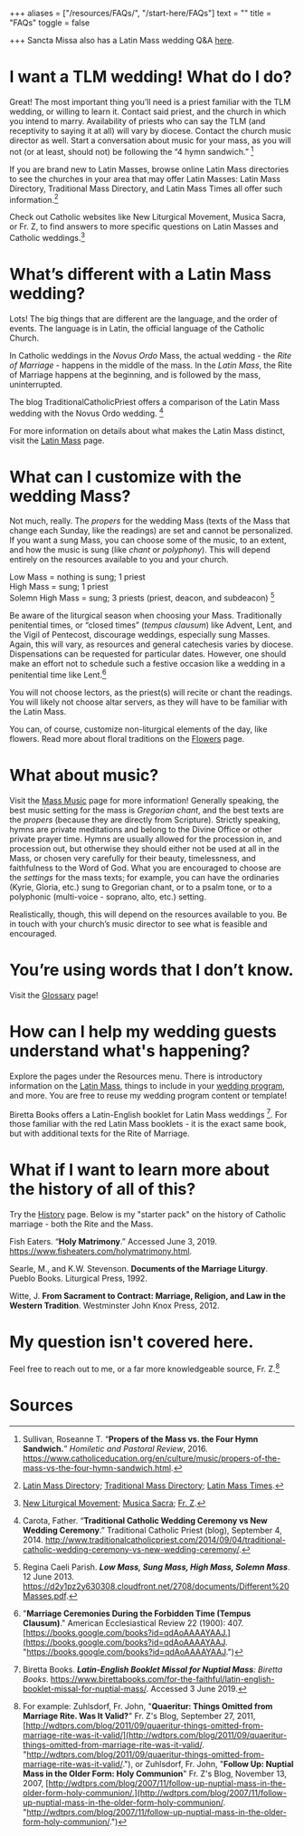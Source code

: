 +++
aliases = ["/resources/FAQs/", "/start-here/FAQs"]
text = ""
title = "FAQs"
toggle = false

+++
Sancta Missa also has a Latin Mass wedding Q&A [here](https://sanctamissa.org/en/music/musical-guidelines-for-the-traditional-roman-rite/liturgical-services-music-for-the-nuptial-high-mass.pdf). 

# I want a TLM wedding! What do I do?

Great! The most important thing you’ll need is a priest familiar with the TLM wedding, or willing to learn it. Contact said priest, and the church in which you intend to marry. Availability of priests who can say the TLM (and receptivity to saying it at all) will vary by diocese. Contact the church music director as well. Start a conversation about music for your mass, as you will not (or at least, should not) be following the “4 hymn sandwich.” [^1]

If you are brand new to Latin Masses, browse online Latin Mass directories to see the churches in your area that may offer Latin Masses: Latin Mass Directory, Traditional Mass Directory, and Latin Mass Times all offer such information.[^2]

Check out Catholic websites like New Liturgical Movement, Musica Sacra, or Fr. Z, to find answers to more specific questions on Latin Masses and Catholic weddings.[^3]

# What’s different with a Latin Mass wedding?

Lots! The big things that are different are the language, and the order of events. The language is in Latin, the official language of the Catholic Church.

In Catholic weddings in the _Novus Ordo_ Mass, the actual wedding - the _Rite of Marriage_ - happens in the middle of the mass. In the _Latin Mass_, the Rite of Marriage happens at the beginning, and is followed by the mass, uninterrupted.

The blog TraditionalCatholicPriest offers a comparison of the Latin Mass wedding with the Novus Ordo wedding. [^4]

For more information on details about what makes the Latin Mass distinct, visit the [Latin Mass](https://www.latinmasswedding.com/resources/the-mass/) page.

# What can I customize with the wedding Mass?

Not much, really. The _propers_ for the wedding Mass (texts of the Mass that change each Sunday, like the readings) are set and cannot be personalized. If you want a sung Mass, you can choose some of the music, to an extent, and how the music is sung (like _chant_ or _polyphony_). This will depend entirely on the resources available to you and your church.

Low Mass = nothing is sung; 1 priest  
High Mass = sung; 1 priest  
Solemn High Mass = sung; 3 priests (priest, deacon, and subdeacon) [^5]

Be aware of the liturgical season when choosing your Mass. Traditionally penitential times, or “closed times” (_tempus clausum_) like Advent, Lent, and the Vigil of Pentecost, discourage weddings, especially sung Masses. Again, this will vary, as resources and general catechesis varies by diocese. Dispensations can be requested for particular dates. However, one should make an effort not to schedule such a festive occasion like a wedding in a penitential time like Lent.[^6]

You will not choose lectors, as the priest(s) will recite or chant the readings. You will likely not choose altar servers, as they will have to be familiar with the Latin Mass.

You can, of course, customize non-liturgical elements of the day, like flowers. Read more about floral traditions on the [Flowers](https://www.latinmasswedding.com/resources/flowers/) page.

# What about music?

Visit the [Mass Music](https://www.latinmasswedding.com/resources/mass-music) page for more information! Generally speaking, the best music setting for the mass is _Gregorian chant_, and the best texts are the _propers_ (because they are directly from Scripture). Strictly speaking, hymns are private meditations and belong to the Divine Office or other private prayer time. Hymns are usually allowed for the procession in, and procession out, but otherwise they should either not be used at all in the Mass, or chosen very carefully for their beauty, timelessness, and faithfulness to the Word of God. What you are encouraged to choose are the _settings_ for the mass texts; for example, you can have the ordinaries (Kyrie, Gloria, etc.) sung to Gregorian chant, or to a psalm tone, or to a polyphonic (multi-voice - soprano, alto, etc.) setting.

Realistically, though, this will depend on the resources available to you. Be in touch with your church’s music director to see what is feasible and encouraged.

# You’re using words that I don’t know.

Visit the [Glossary](https://www.latinmasswedding.com/resources/glossary/) page!

# How can I help my wedding guests understand what's happening?

Explore the pages under the Resources menu. There is introductory information on the [Latin Mass](https://www.latinmasswedding.com/resources/the-mass), things to include in your [wedding program](https://www.latinmasswedding.com/resources/mass-programs), and more. You are free to reuse my wedding program content or template!

Biretta Books offers a Latin-English booklet for Latin Mass weddings [^7]. For those familiar with the red Latin Mass booklets - it is the exact same book, but with additional texts for the Rite of Marriage.

# What if I want to learn more about the history of all of this?

Try the [History](https://www.latinmasswedding.com/resources/history/) page. Below is my "starter pack" on the history of Catholic marriage - both the Rite and the Mass.

Fish Eaters. “**Holy Matrimony**.” Accessed June 3, 2019. https://www.fisheaters.com/holymatrimony.html.

Searle, M., and K.W. Stevenson. **Documents of the Marriage Liturgy**. Pueblo Books. Liturgical Press, 1992.

Witte, J. **From Sacrament to Contract: Marriage, Religion, and Law in the Western Tradition**. Westminster John Knox Press, 2012.

# My question isn't covered here. 

Feel free to reach out to me, or a far more knowledgeable source, Fr. Z.[^8]

# Sources

[^1]: Sullivan, Roseanne T. “**Propers of the Mass vs. the Four Hymn Sandwich.**” _Homiletic and Pastoral Review_, 2016. https://www.catholiceducation.org/en/culture/music/propers-of-the-mass-vs-the-four-hymn-sandwich.html.

[^2]: [Latin Mass Directory](https://www.latinmassdir.org/); [Traditional Mass Directory](http://www.ecclesiadei.org/masses.cfm); [Latin Mass Times](http://www.latinmasstimes.com/).

[^3]: [New Liturgical Movement](http://www.newliturgicalmovement.org/); [Musica Sacra](https://musicasacra.com/); [Fr. Z](http://wdtprs.com/blog/).

[^4]: Carota, Father. “**Traditional Catholic Wedding Ceremony vs New Wedding Ceremony**.” Traditional Catholic Priest (blog), September 4, 2014. http://www.traditionalcatholicpriest.com/2014/09/04/traditional-catholic-wedding-ceremony-vs-new-wedding-ceremony/.

[^5]: Regina Caeli Parish. **_Low Mass, Sung Mass, High Mass, Solemn Mass_**. 12 June 2013. https://d2y1pz2y630308.cloudfront.net/2708/documents/Different%20Masses.pdf.

[^6]: "**Marriage Ceremonies During the Forbidden Time (Tempus Clausum)**." American Ecclesiastical Review 22 (1900): 407. [https://books.google.com/books?id=qdAoAAAAYAAJ.](https://books.google.com/books?id=qdAoAAAAYAAJ. "https://books.google.com/books?id=qdAoAAAAYAAJ.")

[^7]: Biretta Books. **_Latin-English Booklet Missal for Nuptial Mass_**_: Biretta Books_. https://www.birettabooks.com/for-the-faithful/latin-english-booklet-missal-for-nuptial-mass/. Accessed 3 June 2019.

[^8]: For example: Zuhlsdorf, Fr. John, "**Quaeritur: Things Omitted from Marriage Rite. Was It Valid?**" Fr. Z's Blog, September 27, 2011, [http://wdtprs.com/blog/2011/09/quaeritur-things-omitted-from-marriage-rite-was-it-valid/](http://wdtprs.com/blog/2011/09/quaeritur-things-omitted-from-marriage-rite-was-it-valid/. "http://wdtprs.com/blog/2011/09/quaeritur-things-omitted-from-marriage-rite-was-it-valid/."), or Zuhlsdorf, Fr. John, "**Follow Up: Nuptial Mass in the Older Form: Holy Communion**" Fr. Z's Blog, November 13, 2007, [http://wdtprs.com/blog/2007/11/follow-up-nuptial-mass-in-the-older-form-holy-communion/.](http://wdtprs.com/blog/2007/11/follow-up-nuptial-mass-in-the-older-form-holy-communion/. "http://wdtprs.com/blog/2007/11/follow-up-nuptial-mass-in-the-older-form-holy-communion/.")
